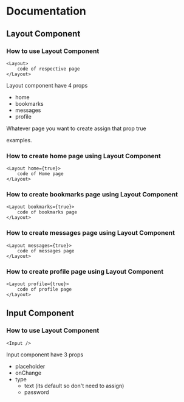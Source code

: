 # Documentation

## Layout Component

### How to use Layout Component

```
<Layout>
    code of respective page
</Layout>
```

Layout component have 4 props

- home
- bookmarks
- messages
- profile

Whatever page you want to create assign that prop true

examples.

### How to create home page using Layout Component

```
<Layout home={true}>
    code of Home page
</Layout>
```

### How to create bookmarks page using Layout Component

```
<Layout bookmarks={true}>
    code of bookmarks page
</Layout>
```

### How to create messages page using Layout Component

```
<Layout messages={true}>
    code of messages page
</Layout>
```

### How to create profile page using Layout Component

```
<Layout profile={true}>
    code of profile page
</Layout>
```

## Input Component

### How to use Layout Component

```
<Input />
```

Input component have 3 props

- placeholder
- onChange
- type
  - text (its default so don't need to assign)
  - password
